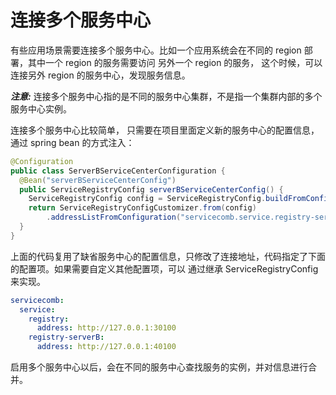 # 连接多个服务中心

有些应用场景需要连接多个服务中心。比如一个应用系统会在不同的 region 部署，其中一个 region 的服务需要访问
另外一个 region 的服务， 这个时候，可以连接另外 region 的服务中心，发现服务信息。 

***注意:*** 连接多个服务中心指的是不同的服务中心集群，不是指一个集群内部的多个服务中心实例。 

连接多个服务中心比较简单， 只需要在项目里面定义新的服务中心的配置信息，通过 spring bean 的方式注入：

```java
@Configuration
public class ServerBServiceCenterConfiguration {
  @Bean("serverBServiceCenterConfig")
  public ServiceRegistryConfig serverBServiceCenterConfig() {
    ServiceRegistryConfig config = ServiceRegistryConfig.buildFromConfiguration();
    return ServiceRegistryConfigCustomizer.from(config)
        .addressListFromConfiguration("servicecomb.service.registry-serverB.address").get();
  }
}
```

上面的代码复用了缺省服务中心的配置信息，只修改了连接地址，代码指定了下面的配置项。如果需要自定义其他配置项，可以
通过继承 ServiceRegistryConfig 来实现。

```yaml
servicecomb:
  service:
    registry:
      address: http://127.0.0.1:30100
    registry-serverB:
      address: http://127.0.0.1:40100
```

启用多个服务中心以后，会在不同的服务中心查找服务的实例，并对信息进行合并。 

